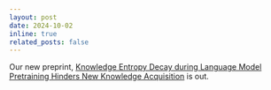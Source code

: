 ```yaml
---
layout: post
date: 2024-10-02 
inline: true
related_posts: false
---
```

Our new preprint, [Knowledge Entropy Decay during Language Model Pretraining Hinders New Knowledge Acquisition](https://arxiv.org/abs/2410.01380) is out.